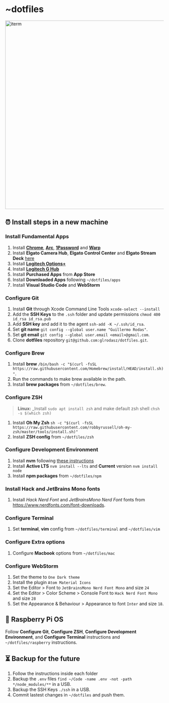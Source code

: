 # ~dotfiles
<img src="iterm.png" alt="iterm" width="600">

## ⏰ Install steps in a new machine

### Install Fundamental Apps
1. Install **[Chrome](https://www.google.com/chrome/)**, **[Arc](https://arc.net/)**, **[1Password](https://1password.com/downloads/mac/)** and **[Warp](https://www.warp.dev/)**
1. Install **Elgato Camera Hub**, **Elgato Control Center** and **Elgato Stream Deck** [here](https://www.elgato.com/us/en/s/downloads)
1. Install **[Logitech Options+](https://www.logitech.com/en-us/software/logi-options-plus.html)**
1. Install **[Logitech G Hub](https://www.logitechg.com/en-us/innovation/g-hub.html)**
1. Install **Purchased Apps** from **App Store**
1. Install **Downloaded Apps** following `~/dotfiles/apps`
1. Install **Visual Studio Code** and **WebStorm**

### Configure Git
1. Install **Git** through Xcode Command Line Tools `xcode-select --install`
1. Add the **SSH Keys** to the `.ssh` folder and update permissions `chmod 400 id_rsa id_rsa.pub`
1. Add **SSH key** and add it to the agent `ssh-add -K ~/.ssh/id_rsa`.
1. Set **git name** `git config --global user.name "Guillermo Rodas"`.
1. Set **git email** `git config --global user.email <email>@gmail.com`.
1. Clone **dotfiles** repository `git@github.com:glrodasz/dotfiles.git`.

### Configure Brew
1. Install **brew** `/bin/bash -c "$(curl -fsSL https://raw.githubusercontent.com/Homebrew/install/HEAD/install.sh)"`.
2. Run the commands to make brew available in the path.
1. Install **brew packages** from `~/dotfiles/brew`.

### Configure ZSH
> **Linux:** _Install `sudo apt install zsh` and make default zsh shell `chsh -s $(which zsh)`
1. Install **Oh My Zsh** `sh -c "$(curl -fsSL https://raw.githubusercontent.com/robbyrussell/oh-my-zsh/master/tools/install.sh)"`
1. Install **ZSH config** from `~/dotfiles/zsh`

### Configure Development Environment
1. Install **nvm** following [these instructions](https://github.com/nvm-sh/nvm#install--update-script)
1. Install **Active LTS** `nvm install --lts` and **Current** version `nvm install node`
1. Install **npm packages** from `~/dotfiles/npm`

### Install Hack and JetBrains Mono fonts
1. Install *Hack Nerd Font* and *JetBrainsMono Nerd Font* fonts from https://www.nerdfonts.com/font-downloads.

### Configure Terminal
1. Set **terminal**, **vim** config from `~/dotfiles/terminal` and `~/dotfiles/vim`

### Configure Extra options
1. Configure **Macbook** options from `~/dotfiles/mac`
### Configure WebStorm
1. Set the theme to `One Dark theme`
2. Install the plugin `Atom Material Icons`
2. Set the Editor > Font to `JetBrainsMono Nerd Font Mono` and size `24`
3. Set the Editor > Color Scheme > Console Font to `Hack Nerd Font Mono` and size `28`
4. Set the Appearance & Behaviour > Appearance to font `Inter` and size `18`.
## 🍓 Raspberry Pi OS
Follow **Configure Git**, **Configure ZSH**, **Configure Development Environment**, and **Configure Terminal** instructions and `~/dotfiles/raspberry` instructions.

## ⏳ Backup for the future
1. Follow the instructions inside each folder
1. Backup the `.env` files `find ~/Code -name .env -not -path */node_modules/**` in a USB.
1. Backup the SSH Keys `./ssh` in a USB.
1. Commit lastest changes in `~/dotfiles` and push them.

